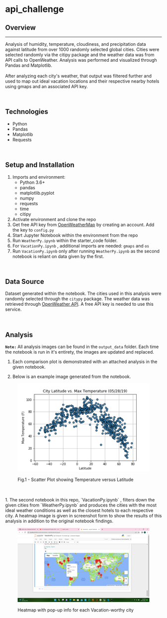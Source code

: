 # api_challenge
## Overview  
<hr>

Analysis of humidity, temperature, cloudiness, and precipitation data against latitude from over 1000 randomly selected global cities.  Cities were selected randomly via the citipy package and the weather data was from API calls to OpenWeather.  Analysis was performed and visualized through Pandas and Matplotlib.
<br>
<br>
After analyzing each city's weather, that output was filtered further and used to map out ideal vacation locations and their respective nearby hotels using gmaps and an associated API key.

<br>

## Technologies    
*  Python
*  Pandas
*  Matplotlib
*  Requests

<br>

## Setup and Installation  
1. Imports and environment:  
    *  Python 3.6+  
    *  pandas  
    *  matplotlib.pyplot
    *  numpy
    *  requests
    *  time
    *  citipy
1. Activate environment and clone the repo
1. Get free API key from [OpenWeatherMap](https://openweathermap.org/appid#signup) by creating an account.
        Add the key to `config.py`  
1. Start Jupyter Notebook within the environment from the repo
1. Run `WeatherPy.ipynb` within the starter_code folder.
2. For `VacationPy.ipynb` , additional imports are needed:
        `gmaps` and `os`
3. Run `VacationPy.ipynb` only after running `WeatherPy.ipynb` as the second notebook is reliant on data given by the first.

<br>

## Data Source  
Dataset generated within the notebook.  The cities used in this analysis were randomly selected through the `citypy` package.  The weather data was retrieved through  [OpenWeather API](https://openweathermap.org/api). A free API key is needed to use this service.

<br>

## Analysis  

**`Note:`** All analysis images can be found in the `output_data` folder.  Each time the notebook is run in it's entirety, the images are updated and replaced.  

1.  Each comparison plot is demonstrated with an attached analysis in the given notebook. 

1.  Below is an example image generated from the notebook.

<figure>

![OpenWeather API Requests](./output_data/Fig1.png)  
<figcaption>Fig.1 - Scatter Plot showing Temperature versus Latitude
</figcaption>
</figure>  

<br>

<br>
1. The second notebook in this repo, `VacationPy.ipynb` , filters down the given cities from `WeatherPy.ipynb` and produces the cities with the most ideal weather conditions as well as the closest hotels to each respective city. A heatmap image is given in screenshot form to show the results of this analysis in addition to the original notebook findings.
<figure>

![OpenWeather API Requests](./output_data/Screenshot%20(49).png)  
<figcaption>Heatmap with pop-up info for each Vacation-worthy city
</figcaption>
</figure>
